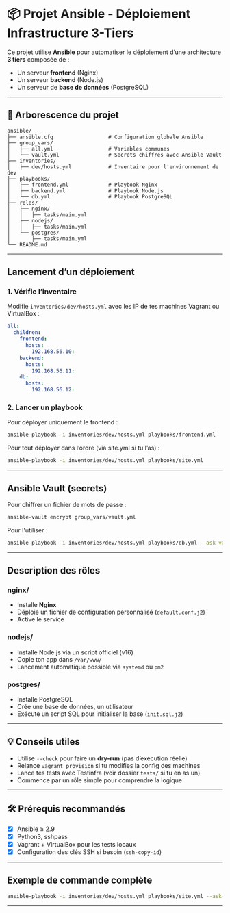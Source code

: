 # 📦 Projet Ansible - Déploiement Infrastructure 3-Tiers

Ce projet utilise **Ansible** pour automatiser le déploiement d’une architecture **3 tiers** composée de :

- Un serveur **frontend** (Nginx)
- Un serveur **backend** (Node.js)
- Un serveur de **base de données** (PostgreSQL)

---

## 📁 Arborescence du projet

```
ansible/
├── ansible.cfg                  # Configuration globale Ansible
├── group_vars/
│   ├── all.yml                  # Variables communes
│   └── vault.yml                # Secrets chiffrés avec Ansible Vault
├── inventories/
│   ├── dev/hosts.yml            # Inventaire pour l'environnement de dev   
├── playbooks/
│   ├── frontend.yml             # Playbook Nginx
│   ├── backend.yml              # Playbook Node.js
│   └── db.yml                   # Playbook PostgreSQL
├── roles/
│   ├── nginx/
│   │   ├── tasks/main.yml
│   ├── nodejs/
│   │   ├── tasks/main.yml
│   └── postgres/
│       ├── tasks/main.yml
└── README.md
```

---

## Lancement d’un déploiement

### 1. Vérifie l’inventaire

Modifie `inventories/dev/hosts.yml` avec les IP de tes machines Vagrant ou VirtualBox :
```yaml
all:
  children:
    frontend:
      hosts:
        192.168.56.10:
    backend:
      hosts:
        192.168.56.11:
    db:
      hosts:
        192.168.56.12:
```

### 2. Lancer un playbook

Pour déployer uniquement le frontend :
```bash
ansible-playbook -i inventories/dev/hosts.yml playbooks/frontend.yml
```

Pour tout déployer dans l’ordre (via site.yml si tu l’as) :
```bash
ansible-playbook -i inventories/dev/hosts.yml playbooks/site.yml
```

---

## Ansible Vault (secrets)

Pour chiffrer un fichier de mots de passe :
```bash
ansible-vault encrypt group_vars/vault.yml
```

Pour l'utiliser :
```bash
ansible-playbook -i inventories/dev/hosts.yml playbooks/db.yml --ask-vault-pass
```

---

## Description des rôles

### nginx/
- Installe **Nginx**
- Déploie un fichier de configuration personnalisé (`default.conf.j2`)
- Active le service

### nodejs/
- Installe Node.js via un script officiel (v16)
- Copie ton app dans `/var/www/`
- Lancement automatique possible via `systemd` ou `pm2`

### postgres/
- Installe PostgreSQL
- Crée une base de données, un utilisateur
- Exécute un script SQL pour initialiser la base (`init.sql.j2`)

---

## 💡 Conseils utiles

- Utilise `--check` pour faire un **dry-run** (pas d’exécution réelle)
- Relance `vagrant provision` si tu modifies la config des machines
- Lance tes tests avec Testinfra (voir dossier `tests/` si tu en as un)
- Commence par un rôle simple pour comprendre la logique

---

## 🛠 Prérequis recommandés

- [x] Ansible ≥ 2.9
- [x] Python3, sshpass
- [x] Vagrant + VirtualBox pour les tests locaux
- [x] Configuration des clés SSH si besoin (`ssh-copy-id`)

---

## Exemple de commande complète

```bash
ansible-playbook -i inventories/dev/hosts.yml playbooks/site.yml --ask-vault-pass
```

---
